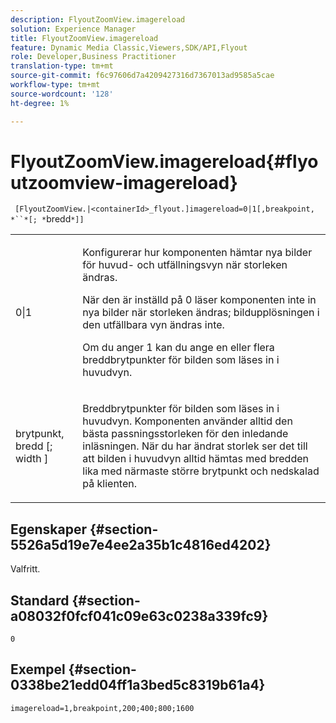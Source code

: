 ```yaml
---
description: FlyoutZoomView.imagereload
solution: Experience Manager
title: FlyoutZoomView.imagereload
feature: Dynamic Media Classic,Viewers,SDK/API,Flyout
role: Developer,Business Practitioner
translation-type: tm+mt
source-git-commit: f6c97606d7a4209427316d7367013ad9585a5cae
workflow-type: tm+mt
source-wordcount: '128'
ht-degree: 1%

---
```



# FlyoutZoomView.imagereload{#flyoutzoomview-imagereload}

` [FlyoutZoomView.|<containerId>_flyout.]imagereload=0|1[,breakpoint, *``*[; *`bredd`*]]`

<table id="table_42CA0074AD7C4F0D9FC81E9FCB0591C0"> 
 <tbody> 
  <tr> 
   <td colname="col1"> <p> <span class="codeph"> 0|1  </span> </p> </td> 
   <td colname="col2"> <p> Konfigurerar hur komponenten hämtar nya bilder för huvud- och utfällningsvyn när storleken ändras. </p> <p>När den är inställd på <span class="codeph"> 0 </span> läser komponenten inte in nya bilder när storleken ändras; bildupplösningen i den utfällbara vyn ändras inte. </p> <p>Om du anger <span class="codeph"> 1 </span> kan du ange en eller flera breddbrytpunkter för bilden som läses in i huvudvyn. </p> </td> 
  </tr> 
  <tr> 
   <td colname="col1"> <p> <span class="codeph"> brytpunkt,  <span class="varname"> bredd  </span>[;  <span class="varname"> width  </span>]  </span> </p> </td> 
   <td colname="col2"> <p> Breddbrytpunkter för bilden som läses in i huvudvyn. Komponenten använder alltid den bästa passningsstorleken för den inledande inläsningen. När du har ändrat storlek ser det till att bilden i huvudvyn alltid hämtas med bredden lika med närmaste större brytpunkt och nedskalad på klienten. </p> </td> 
  </tr> 
 </tbody> 
</table>

## Egenskaper {#section-5526a5d19e7e4ee2a35b1c4816ed4202}

Valfritt.

## Standard {#section-a08032f0fcf041c09e63c0238a339fc9}

`0`

## Exempel {#section-0338be21edd04ff1a3bed5c8319b61a4}

`imagereload=1,breakpoint,200;400;800;1600`
